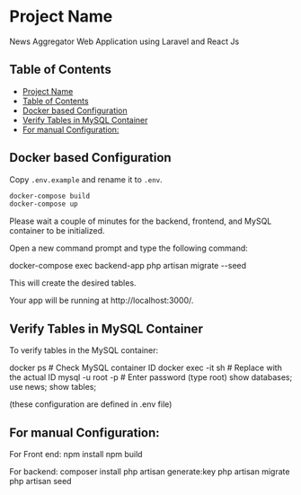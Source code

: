 # Project Name

News Aggregator Web Application using Laravel and React Js


## Table of Contents

  - [Project Name](#project-name)
  - [Table of Contents](#table-of-contents)
  - [Docker based Configuration](#docker-based-configuration)
  - [Verify Tables in MySQL Container](#verify-tables-in-mysql-container)
  - [For manual Configuration:](#for-manual-configuration)


## Docker based Configuration

Copy `.env.example` and rename it to `.env`.

```bash
docker-compose build
docker-compose up
```

Please wait a couple of minutes for the backend, frontend, and MySQL container to be initialized.

Open a new command prompt and type the following command:

docker-compose exec backend-app php artisan migrate --seed

This will create the desired tables.

Your app will be running at http://localhost:3000/.

## Verify Tables in MySQL Container
To verify tables in the MySQL container:

docker ps  # Check MySQL container ID
docker exec -it <mysql-container-id> sh  # Replace <mysql-container-id> with the actual ID
mysql -u root -p  # Enter password (type root)
show databases;
use news;
show tables;

(these configuration are defined in .env file)

## For manual Configuration:
For Front end:
	npm install
	npm build

For backend:
	composer install
	php artisan generate:key
	php artisan migrate
	php artisan seed
